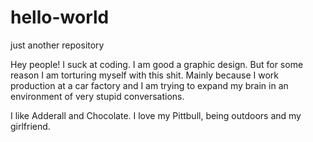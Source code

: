 # hello-world
just another repository


Hey people! I suck at coding. I am good a graphic design. But for some reason I am torturing myself with this shit. Mainly because I work production at a car factory and I am trying to expand my brain in an environment of very stupid conversations.

I like Adderall and Chocolate. I love my Pittbull, being outdoors and my girlfriend.
